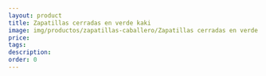 ```yaml
---
layout: product
title: Zapatillas cerradas en verde kaki
image: img/productos/zapatillas-caballero/Zapatillas cerradas en verde kaki. _26€
price: 
tags: 
description: 
order: 0
---
```

